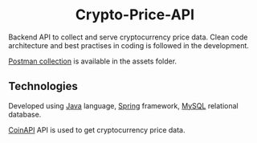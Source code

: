 <h1 align="center">Crypto-Price-API</h1>

Backend API to collect and serve cryptocurrency price data. Clean code architecture and best practises in coding is 
followed in the development.

[Postman collection](assets/Crypto-Price-API.postman_collection.json) is available in the assets folder.

## Technologies

Developed using [Java](https://www.java.com/en/) language, [Spring](https://spring.io/)
framework, [MySQL](https://www.mysql.com/) relational database.

[CoinAPI](https://www.coinapi.io/) API is used to get cryptocurrency price data. 
